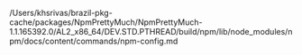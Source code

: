 /Users/khsrivas/brazil-pkg-cache/packages/NpmPrettyMuch/NpmPrettyMuch-1.1.165392.0/AL2_x86_64/DEV.STD.PTHREAD/build/npm/lib/node_modules/npm/docs/content/commands/npm-config.md